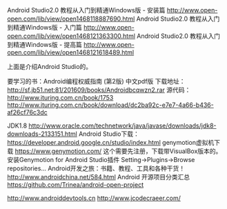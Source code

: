 Android Studio2.0 教程从入门到精通Windows版 - 安装篇
http://www.open-open.com/lib/view/open1468118887690.html
Android Studio2.0 教程从入门到精通Windows版 - 入门篇
http://www.open-open.com/lib/view/open1468121363300.html
Android Studio2.0 教程从入门到精通Windows版 - 提高篇
http://www.open-open.com/lib/view/open1468121618489.html

上面是介绍Android Studio的。

要学习的书：Android编程权威指南 (第2版) 中文pdf版
下载地址：http://sf.jb51.net:81/201609/books/Androidbcqwzn2.rar
源代码：http://www.ituring.com.cn/book/1753
http://www.ituring.com.cn/book/download/dc2ba92c-e7e7-4a66-b436-af26cf76c3dc

JDK1.8
http://www.oracle.com/technetwork/java/javase/downloads/jdk8-downloads-2133151.html
Android Studio下载：
https://developer.android.google.cn/studio/index.html
genymotion虚拟机下载
https://www.genymotion.com/
这个需要先注册，下载带VisualBox版本的。
安装Genymotion for Android Studio插件
Setting->Plugins->Browse repositories...
Android开发之旅：书籍、教程、工具和各种干货！
http://www.androidchina.net/584.html
Android 开源项目分类汇总
https://github.com/Trinea/android-open-project

http://www.androiddevtools.cn
http://www.jcodecraeer.com/
